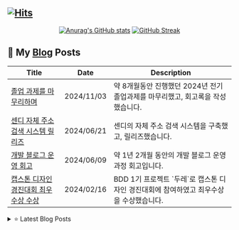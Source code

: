 ## [![Hits](https://hits.seeyoufarm.com/api/count/incr/badge.svg?url=https%3A%2F%2Fgithub.com%2Fshkisme&count_bg=%23DAB628&title_bg=%232D2B55&icon=github.svg&icon_color=%23E7E7E7&title=GitHub&edge_flat=false)](https://hits.seeyoufarm.com)

<div align="center">

[![Anurag's GitHub stats](https://github-readme-stats.vercel.app/api?username=shkisme&rank_icon=github&include_all_commits=true&count_private=true&show_icons=true&theme=shades-of-purple&show=reviews,discussions_started,discussions_answered,prs_merged,prs_merged_percentage)](https://github.com/anuraghazra/github-readme-stats) 
[![GitHub Streak](https://streak-stats.demolab.com?user=shkisme&theme=shades-of-purple&card_width=350)](https://git.io/streak-stats)  

</div>

## 📝 My [Blog](https://shkisme.vercel.app) Posts

<div align="center">
<table>
<thead>
<tr>
<th>Title</th>
<th>Date</th>
<th>Description</th>
</tr>
</thead>
<tbody>

<tr>
<td><a href="https://shkisme.vercel.app/graduation-assignment-retrospect">졸업 과제를 마무리하며</a></td>
<td>2024/11/03</td>
<td>약 8개월동안 진행했던 2024년 전기 졸업과제를 마무리했고, 회고록을 작성했습니다.</td>
</tr>

<tr>
<td><a href="https://shkisme.vercel.app/Sendy-Juso-Retrospect">센디 자체 주소 검색 시스템 릴리즈</a></td>
<td>2024/06/21</td>
<td>센디의 자체 주소 검색 시스템을 구축했고, 릴리즈했습니다.</td>
</tr>

<tr>
<td><a href="https://shkisme.vercel.app/blog-retrospect">개발 블로그 운영 회고</a></td>
<td>2024/06/09</td>
<td>약 1년 2개월 동안의 개발 블로그 운영 과정 회고입니다.</td>
</tr>

<tr>
<td><a href="https://shkisme.vercel.app/capstone-design-awards">캡스톤 디자인 경진대회 최우수상 수상</a></td>
<td>2024/02/16</td>
<td>BDD 1기 프로젝트 `두레`로 캡스톤 디자인 경진대회에 참여하였고 최우수상을 수상했습니다.</td>
</tr>

</tbody>
</table>
</div>
<details>
<summary>⭐️ Latest Blog Posts</summary>

<div align="center">
<table>
<thead>
<tr>
<th>Title</th>
<th>Date</th>
<th>Description</th>
</tr>
</thead>
<tbody>

<tr>
<td><a href="https://shkisme.vercel.app/BFS-DFS">BFS와 DFS</a></td>
<td>2024/11/18</td>
<td>BFS와 DFS를 정리했습니다.</td>
</tr>

<tr>
<td><a href="https://shkisme.vercel.app/jpa-relation-mapping">JPA 연관관계 매핑</a></td>
<td>2024/11/17</td>
<td>JPA 연관관계 매핑 방법들에 대해 정리했습니다.</td>
</tr>

<tr>
<td><a href="https://shkisme.vercel.app/http-basic">HTTP 관련 기본 지식들</a></td>
<td>2024/11/13</td>
<td>HTTP와 관련한 기본적인 개념들을 정리했습니다.</td>
</tr>

<tr>
<td><a href="https://shkisme.vercel.app/jpa-entity-mapping">JPA 엔티티 매핑 전략</a></td>
<td>2024/11/11</td>
<td>JPA 엔티티 매핑 전략에 대해 정리했습니다.</td>
</tr>

<tr>
<td><a href="https://shkisme.vercel.app/jpa-persistance">JPA의 영속성 컨텍스트</a></td>
<td>2024/11/08</td>
<td>JPA의 영속성 컨텍스트에 대해 정리해봤습니다.</td>
</tr>

</tbody>
</table>
</div>

